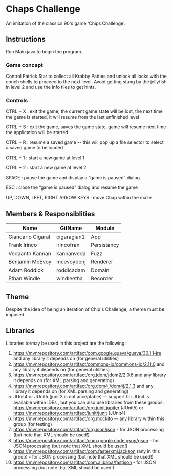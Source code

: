 # Chaps Challenge

An imitation of the classics 90's game 'Chips Challenge'.

## Instructions
Run Main.java to begin the program.

### Game concept
Control Patrick Star to collect all Krabby Patties and unlock all locks with the conch shells to proceed to the next level. Avoid getting stung by the jellyfish in level 2 and use the info tiles to get hints.

### Controls
CTRL + X : exit the game, the current game state will be lost, the next time the game is started, it will resume from the last unfinished level

CTRL + S : exit the game, saves the game state, game will resume next time the application will be started

CTRL + R :  resume a saved game -- this will pop up a file selector to select a saved game to be loaded

CTRL + 1 : start a new game at level 1

CTRL + 2 : start a new game at level 2

SPACE : pause the game and display a “game is paused” dialog

ESC : close the “game is paused” dialog and resume the game

UP, DOWN, LEFT, RIGHT ARROW KEYS : move Chap within the maze

## Members & Responsiblities

| Name | GitName | Module |
| -------------- | --------- | ------------------------|
|Giancarlo Cigaral| cigaragian1 | App |
|Frank Irinco| irincofran | Persistancy |
|Vedaanth Kannan| kannanveda | Fuzz |
|Benjamin McEvoy| mcevoybenj | Renderer |
|Adam Roddick| roddicadam | Domain |
|Ethan Windle| windleetha | Recorder |

## Theme 

Despite the idea of being an iteration of Chip's Challenge, a theme must be imposed.



## Libraries 

Libraries to/may be used in this project are the following:

1. https://mvnrepository.com/artifact/com.google.guava/guava/30.1.1-jre and any library it
depends on (for general utilities)
2. https://mvnrepository.com/artifact/commons-io/commons-io/2.11.0 and any library it
depends on (for general utilities)
3. https://mvnrepository.com/artifact/org.jdom/jdom2/2.0.6 and any library it depends on
(for XML parsing and generating)
4. https://mvnrepository.com/artifact/org.dom4j/dom4j/2.1.3 and any library it depends on
(for XML parsing and generating)
5. JUnit4 or JUnit5 (junit3 is not acceptable) -- support for JUnit is available within IDEs ,
but you can also use libraries from these groups:
https://mvnrepository.com/artifact/org.junit.jupiter (JUnit5) or
https://mvnrepository.com/artifact/junit/junit (JUnit4)
6. https://mvnrepository.com/artifact/org.mockito -- any library within this group (for testing)
7. https://mvnrepository.com/artifact/org.json/json - for JSON processing (but note that
XML should be used!)
8. https://mvnrepository.com/artifact/com.google.code.gson/gson - for JSON processing
(but note that XML should be used!)
9. https://mvnrepository.com/artifact/com.fasterxml.jackson (any in this group) - for JSON
processing (but note that XML should be used!)
10. https://mvnrepository.com/artifact/com.alibaba/fastjson - for JSON processing (but note
that XML should be used!)




